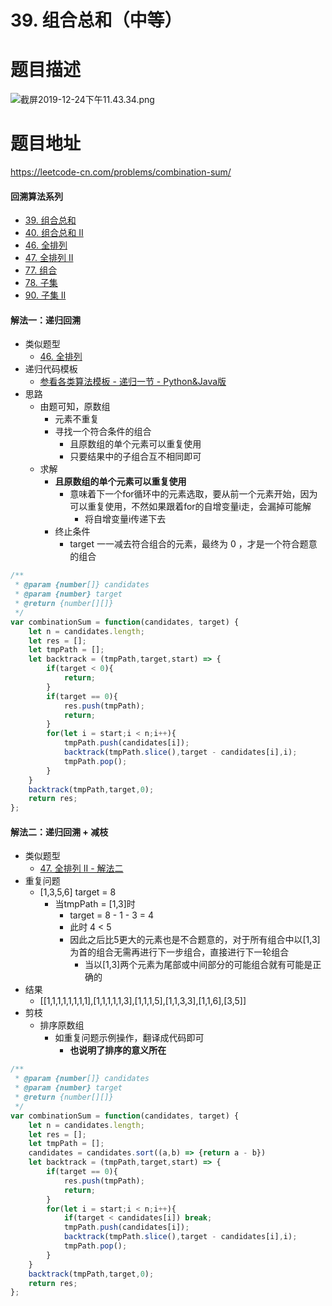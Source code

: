 # 39. 组合总和（中等）
# 题目描述
![截屏2019-12-24下午11.43.34.png](https://pic.leetcode-cn.com/6f0a5928e1af89ff035fb886aa58fa3d834684dd0f180d8985a0d5a3fd9763c0-%E6%88%AA%E5%B1%8F2019-12-24%E4%B8%8B%E5%8D%8811.43.34.png)
# 题目地址
<https://leetcode-cn.com/problems/combination-sum/>
#### 回溯算法系列
+ [39. 组合总和](https://leetcode-cn.com/problems/combination-sum/solution/39-zu-he-zong-he-by-alexer-660/)
+ [40. 组合总和 II](https://leetcode-cn.com/problems/combination-sum-ii/solution/40-zu-he-zong-he-ii-by-alexer-660/)
+ [46. 全排列](https://leetcode-cn.com/problems/permutations/solution/46-quan-pai-lie-by-alexer-660/)
+ [47. 全排列 II](https://leetcode-cn.com/problems/permutations-ii/solution/47-quan-pai-lie-ii-by-alexer-660/)
+ [77. 组合](https://leetcode-cn.com/problems/combinations/solution/77-zu-he-by-alexer-660/)
+ [78. 子集](https://leetcode-cn.com/problems/subsets/solution/78-zi-ji-by-alexer-660/)
+ [90. 子集 II](https://leetcode-cn.com/problems/subsets-ii/solution/90-zi-ji-ii-by-alexer-660/)
#### 解法一：递归回溯
+ 类似题型
  + [46. 全排列](https://leetcode-cn.com/problems/permutations/solution/46-quan-pai-lie-by-alexer-660/)
+ 递归代码模板
  + [参看各类算法模板 - 递归一节 - Python&Java版](https://github.com/Alex660/Algorithms-and-data-structures/blob/master/theoreticalKnowledge/AlgorithmTemplate%E7%AE%97%E6%B3%95%E6%A8%A1%E6%9D%BF.md)
+ 思路
  + 由题可知，原数组
    + 元素不重复
    + 寻找一个符合条件的组合
      + 且原数组的单个元素可以重复使用
      + 只要结果中的子组合互不相同即可
  + 求解
    + **且原数组的单个元素可以重复使用**
      + 意味着下一个for循环中的元素选取，要从前一个元素开始，因为可以重复使用，不然如果跟着for的自增变量i走，会漏掉可能解
        + 将自增变量i传递下去
    + 终止条件
      + target 一一减去符合组合的元素，最终为 0 ，才是一个符合题意的组合
```javascript
/**
 * @param {number[]} candidates
 * @param {number} target
 * @return {number[][]}
 */
var combinationSum = function(candidates, target) {
    let n = candidates.length;
    let res = [];
    let tmpPath = [];
    let backtrack = (tmpPath,target,start) => {
        if(target < 0){
            return;
        }
        if(target == 0){
            res.push(tmpPath);
            return;
        }
        for(let i = start;i < n;i++){
            tmpPath.push(candidates[i]);
            backtrack(tmpPath.slice(),target - candidates[i],i);
            tmpPath.pop();
        }
    }
    backtrack(tmpPath,target,0);
    return res;
};
```
#### 解法二：递归回溯 + 减枝
+ 类似题型
  + [47. 全排列 II - 解法二](https://leetcode-cn.com/problems/permutations-ii/solution/47-quan-pai-lie-ii-by-alexer-660/)
+ 重复问题
  + [1,3,5,6] target = 8
    + 当tmpPath = [1,3]时
      + target = 8 - 1 - 3 = 4
      + 此时 4 < 5
      + 因此之后比5更大的元素也是不合题意的，对于所有组合中以[1,3]为首的组合无需再进行下一步组合，直接进行下一轮组合
        + 当以[1,3]两个元素为尾部或中间部分的可能组合就有可能是正确的
+ 结果        
  + [[1,1,1,1,1,1,1,1],[1,1,1,1,1,3],[1,1,1,5],[1,1,3,3],[1,1,6],[3,5]]
+ 剪枝
  + 排序原数组
    + 如重复问题示例操作，翻译成代码即可
      + **也说明了排序的意义所在**
```javascript
/**
 * @param {number[]} candidates
 * @param {number} target
 * @return {number[][]}
 */
var combinationSum = function(candidates, target) {
    let n = candidates.length;
    let res = [];
    let tmpPath = [];
    candidates = candidates.sort((a,b) => {return a - b})
    let backtrack = (tmpPath,target,start) => {
        if(target == 0){
            res.push(tmpPath);
            return;
        }
        for(let i = start;i < n;i++){
            if(target < candidates[i]) break;
            tmpPath.push(candidates[i]);
            backtrack(tmpPath.slice(),target - candidates[i],i);
            tmpPath.pop();
        }
    }
    backtrack(tmpPath,target,0);
    return res;
};
```